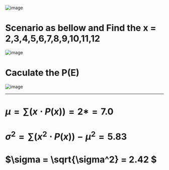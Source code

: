 ![image](https://github.com/user-attachments/assets/cb8e1267-94c6-47cb-92e3-654e0ffa74ed)


# Scenario as bellow and Find the x = 2,3,4,5,6,7,8,9,10,11,12

![image](https://github.com/user-attachments/assets/a15418cf-5b23-480e-99e4-7a4a3e246038)

# Caculate the P(E)


![image](https://github.com/user-attachments/assets/ccbfc689-91ac-4c50-b05d-dedd5b37f36c)


- - -

# $\mu = \sum (x \cdot P(x)) = 2*=7.0$

# $\sigma^2 = \sum (x^2 \cdot P(x)) - \mu^2 = 5.83$

# $\sigma = \sqrt{\sigma^2} = 2.42 $
